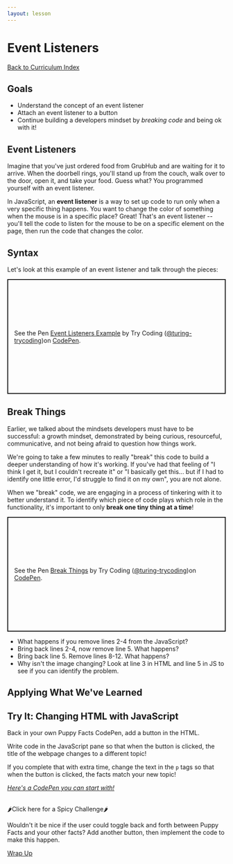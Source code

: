 ```yaml
---
layout: lesson
---
```


# Event Listeners

<a href="../">Back to Curriculum Index</a>

## Goals

- Understand the concept of an event listener
- Attach an event listener to a button
- Continue building a developers mindset by _breaking code_ and being ok with it!

## Event Listeners

Imagine that you've just ordered food from GrubHub and are waiting for it to arrive. When the doorbell rings, you'll stand up from the couch, walk over to the door, open it, and take your food. Guess what? You programmed yourself with an event listener.

In JavaScript, an **event listener** is a way to set up code to run only when a very specific thing happens. You want to change the color of something when the mouse is in a specific place? Great! That's an event listener -- you'll tell the code to listen for the mouse to be on a specific element on the page, then run the code that changes the color.

## Syntax

Let's look at this example of an event listener and talk through the pieces:

<p class="codepen" data-height="265" data-theme-id="default" data-default-tab="html,result" data-user="turing-trycoding" data-slug-hash="oNxaYbb" style="height: 265px; box-sizing: border-box; display: flex; align-items: center; justify-content: center; border: 2px solid; margin: 1em 0; padding: 1em;" data-pen-title="Event Listeners Example"><span>See the Pen <a href="https://codepen.io/turing-trycoding/pen/oNxaYbb">Event Listeners Example</a> by Try Coding (<a href="https://codepen.io/turing-trycoding">@turing-trycoding</a>)on <a href="https://codepen.io">CodePen</a>.</span></p><script async src="https://static.codepen.io/assets/embed/ei.js"></script>

## Break Things

Earlier, we talked about the mindsets developers must have to be successful: a growth mindset, demonstrated by being curious, resourceful, communicative, and not being afraid to question how things work.

We're going to take a few minutes to really "break" this code to build a deeper understanding of how it's working. If you've had that feeling of "I think I get it, but I couldn't recreate it" or "I basically get this... but if I had to identify one little error, I'd struggle to find it on my own", you are not alone.

When we "break" code, we are engaging in a process of tinkering with it to better understand it. To identify which piece of code plays which role in the functionality, it's important to only **break one tiny thing at a time**!

<p class="codepen" data-height="265" data-theme-id="default" data-default-tab="js,result" data-user="turing-trycoding" data-slug-hash="OJNBbMx" style="height: 265px; box-sizing: border-box; display: flex; align-items: center; justify-content: center; border: 2px solid; margin: 1em 0; padding: 1em;" data-pen-title="Break Things"><span>See the Pen <a href="https://codepen.io/turing-trycoding/pen/OJNBbMx">Break Things</a> by Try Coding (<a href="https://codepen.io/turing-trycoding">@turing-trycoding</a>)on <a href="https://codepen.io">CodePen</a>.</span></p><script async src="https://static.codepen.io/assets/embed/ei.js"></script>

- What happens if you remove lines 2-4 from the JavaScript?
- Bring back lines 2-4, now remove line 5. What happens?
- Bring back line 5. Remove lines 8-12. What happens?
- Why isn't the image changing? Look at line 3 in HTML and line 5 in JS to see if you can identify the problem.

## Applying What We've Learned

<div class="try-it-new">
  <h2>Try It: Changing HTML with JavaScript</h2>
  <p>Back in your own Puppy Facts CodePen, add a button in the HTML.</p>
  <p>Write code in the JavaScript pane so that when the button is clicked, the title of the webpage changes to a different topic!</p>
  <p>If you complete that with extra time, change the text in the <code>p</code> tags so that when the button is clicked, the facts match your new topic!</p>
  <a target="blank" href="https://codepen.io/turing-trycoding/pen/WNwaorJ"><em>Here's a CodePen you can start with!</em></a>
  <br>
  <br>

  <div class="spicy-container">
    <p class="spicy-click">
      <span role="img" aria-label="spicy pepper">🌶</span>Click here for a Spicy Challenge<span role="img" aria-label="spicy pepper">🌶</span>
    </p>
    <div class="spicy-toggle">
      <p>Wouldn't it be nice if the user could toggle back and forth between Puppy Facts and your other facts? Add another button, then implement the code to make this happen.</p>
    </div>
  </div>
</div>

<a href="../wrap-up">Wrap Up</a>
